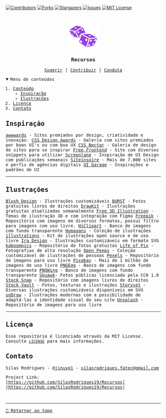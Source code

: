 [![Contributors][contributors-shield]][contributors-url]
[![Forks][forks-shield]][forks-url]
[![Stargazers][stars-shield]][stars-url]
[![Issues][issues-shield]][issues-url]
[![MIT License][license-shield]][license-url]

<!-- PROJECT LOGO -->
<br />
<samp>
<p align="center">
  <a href="https://github.com/SilasRodrigues19/Recursos">
    <img src="./assets/img/logo.svg" alt="Logo" width="100" height="80">
  </a>

  <h3 align="center" id="Recursos">Recursos</h3>

  <p align="center">
    <a href="https://github.com/SilasRodrigues19/Recursos/issues/new?template=suggesting.md&title=T%C3%ADtulo%20da%20sua%20sugest%C3%A3o">Sugerir</a>
    &#124;	
    <a href="./CONTRIBUTING.md">Contribuir</a>
    &#124;
    <a href="./CODE_OF_CONDUCT.md">Conduta</a>
  </p>
</p>


<!-- TABLE OF CONTENTS -->
<details open="open">
  <summary>Menu de conteúdos</summary>
  <ol>
    <li>
      <a href="#inspiração">Conteúdo</a>
      <ul>
        <li>
          <a href="#inspiração">Inspiração</a>
        </li>
        <li>
          <a href="#ilustrações">Ilustrações</a>
        </li>
      </ul>
    </li>
    <li><a href="#licença">Licença</a></li>
    <li><a href="#contato">Contato</a></li>
  </ol>
</details>

<!-- ABOUT THE PROJECT -->

## Inspiração

[awwwards](https://www.awwwards.com/) - Sites premiados por design, criatividade e inovação.
[CSS Design Awards](https://www.cssdesignawards.com/) - Galeria com sites premiados por boas UI's ou com boa UX
[CSS Nectar](https://cssnectar.com/) - Galeria de design de sites para se inspirar
[Free Frontend](https://freefrontend.com/) - Site com diversos snippets para utilizar
[Screenlane](https://screenlane.com/) - Inspiração de UI Design com publicações semanais
[Siteinspire](https://siteinspire.com/) - Mais de 7.000 sites e perfis de agências digitais
[UI Garage](https://uigarage.net/) - Inspirações e padrões de UI

<hr>

## Ilustrações
[Blush Design](https://blush.design/pt) - Ilustrações customizáveis 
[BURST](https://burst.shopify.com/) - Fotos gratuitas livres de direitos
[DrawKit](https://www.drawkit.com/) - Ilustrações gratuitas atualizadas semanalmente
[Free 3D Illustration](https://3d.khagwal.com/) - Temas de ilustração 3D e com integração com Figma
[Freepik](https://br.freepik.com/) - Repositório com imagens em diversos formatos, possui filtro para imagens com uso livre.
[HiClipart](https://www.hiclipart.com/) - Banco de imagens com fundo 
transparente
[Humaaans](https://www.humaaans.com/) - Coleção de ilustrações
[illustrations](https://illlustrations.co/) - Kit de ilustrações open source e de uso livre
[Ira Design](https://iradesign.io/) - Ilustrações customizáveis em formato SVG
[kaboompics](https://kaboompics.com/) - Repositório de fotos gratuitas
[Life of Pix](https://www.lifeofpix.com/) - Fotografias de alta resolução
[Open Peeps](https://www.openpeeps.com/) - Coleção customizável de ilustrações de pessoas
[Pexels](https://www.pexels.com/pt-br/) - Repositório de imagens para uso livre
[Pixabay](https://pixabay.com/pt/) - Mais de 1 milhão de imagens de uso livre
[PNGEgg](https://www.pngegg.com/) - Banco de imagens com fundo transparente
[PNGWing](https://www.pngwing.com/) - Banco de imagens com fundo transparente
[Skuawk](https://skuawk.com/)- Fotos públicas licenciado pela CC0 1.0
[Stock Snap](https://stocksnap.io/) - Repositório com imagens livres de direitos
[Stock Vault](https://www.stockvault.net/) - Fotos, texturas e ilustrações
[Storyset](https://storyset.com/) - Diversas ilustrações customizáveis disponíveis em SVG
[unDraw](https://undraw.co/) - Ilustrações modernas com a possibilidade de adaptá-las a identidade visual do seu site
[Unsplash](https://unsplash.com/pt-br) - Repositório de imagens para uso livre


<hr>


<!-- LICENSE -->

## Licença

Esse repositório é licenciado através da MIT License. Consulte [`LICENSE`](./LICENSE) para mais informações.

<!-- CONTACT -->

## Contato

Silas Rodrigues - [@jinuye1](https://twitter.com/jinuye1) - silasrodrigues.fatec@gmail.com

Project Link: [https://github.com/SilasRodrigues19/Recursos](https://github.com/SilasRodrigues19/Recursos) <br>

<!-- MARKDOWN LINKS & IMAGES -->
<!-- https://www.markdownguide.org/basic-syntax/#reference-style-links -->

[contributors-shield]: https://img.shields.io/github/contributors/SilasRodrigues19/Recursos.svg?style=for-the-badge
[contributors-url]: https://github.com/SilasRodrigues19/Recursos/graphs/contributors
[forks-shield]: https://img.shields.io/github/forks/SilasRodrigues19/Recursos.svg?style=for-the-badge
[forks-url]: https://github.com/SilasRodrigues19/Recursos/network/members
[stars-shield]: https://img.shields.io/github/stars/SilasRodrigues19/Recursos.svg?style=for-the-badge
[stars-url]: https://github.com/SilasRodrigues19/Recursos/stargazers
[issues-shield]: https://img.shields.io/github/issues/SilasRodrigues19/Recursos.svg?style=for-the-badge
[issues-url]: https://github.com/SilasRodrigues19/Recursos/issues
[license-shield]: https://img.shields.io/github/license/SilasRodrigues19/Recursos.svg?style=for-the-badge
[license-url]: https://github.com/SilasRodrigues19/Recursos/blob/master/LICENSE
[license-url]: https://github.com/SilasRodrigues19/Recursos/blob/master/LICENSE.txt

<br><hr>
[🔼 Retornar ao topo](#Recursos)